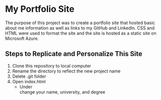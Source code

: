 # My Portfolio Site #
The purpose of this project was to create a portfolio site that hosted basic about me information as well as links to my GitHub and LinkedIn. CSS and HTML were used to format the site and the site is hosted as a static site on Microsoft Azure.

## Steps to Replicate and Personalize This Site ##
1. Clone this repository to local computer
2. Rename the directory to reflect the new project name
3. Delete .git folder
4. Open index.html
    - Under <div id="header"> change your name, university, and degree
